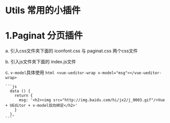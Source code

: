 # Utils  常用的小插件

# 1.Paginat 分页插件
  a. 引入css文件夹下面的 iconfont.css 与 paginat.css 两个css文件
  
  b. 引入js文件夹下面的 index.js文件
  
  
 
c. `v-model`具体使用
    ```html
    <vue-ueditor-wrap v-model="msg"></vue-ueditor-wrap>
    ```

	```js
	  data () {
	    return {
	      msg: '<h2><img src="http://img.baidu.com/hi/jx2/j_0003.gif"/>Vue + UEditor + v-model双向绑定</h2>'
	    }
	  },
	```
